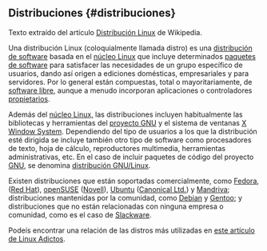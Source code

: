 ## Distribuciones {#distribuciones}

Texto extraído del artículo [Distribución Linux](https://www.google.com/url?q=https://es.wikipedia.org/wiki/Distribuci%C3%B3n_Linux&sa=D&ust=1509364089126000&usg=AFQjCNEdl2n0gdlbhnEqXLCspP2QJgw94Q) de Wikipedia.

Una distribución Linux \(coloquialmente llamada distro\) es una [distribución de software](https://www.google.com/url?q=https://es.wikipedia.org/wiki/Distribuci%C3%B3n_de_software&sa=D&ust=1509364089126000&usg=AFQjCNHT31rvuyQa2PUUhSbPlEFd7dbq-Q) basada en el [núcleo Linux](https://www.google.com/url?q=https://es.wikipedia.org/wiki/N%C3%BAcleo_Linux&sa=D&ust=1509364089127000&usg=AFQjCNF_TVHQV3nypEPRc1hl9SvZLE16Zg) que incluye determinados [paquetes de software](https://www.google.com/url?q=https://es.wikipedia.org/wiki/Paquetes_de_software&sa=D&ust=1509364089127000&usg=AFQjCNE2d8KguKaSC9HbsRF8bTp6qsOlUw) para satisfacer las necesidades de un grupo específico de usuarios, dando así origen a ediciones domésticas, empresariales y para servidores. Por lo general están compuestas, total o mayoritariamente, de [software libre](https://www.google.com/url?q=https://es.wikipedia.org/wiki/Software_libre&sa=D&ust=1509364089128000&usg=AFQjCNG1d59C_VetwH2M_L5aaX7yagfYcg), aunque a menudo incorporan aplicaciones o controladores [propietarios](https://www.google.com/url?q=https://es.wikipedia.org/wiki/Software_propietario&sa=D&ust=1509364089128000&usg=AFQjCNHgKxYhgajJAzO0uH2JxCsefm4T1Q).

Además del [núcleo Linux,](https://es.wikipedia.org/wiki/Linux_%28n%C3%BAcleo) las distribuciones incluyen habitualmente las bibliotecas y herramientas del [proyecto GNU](https://www.google.com/url?q=https://es.wikipedia.org/wiki/Proyecto_GNU&sa=D&ust=1509364089129000&usg=AFQjCNHO_BDPqgJkqvTm2zHgdlFNuA9i4Q) y el sistema de ventanas [X Window System](https://www.google.com/url?q=https://es.wikipedia.org/wiki/X_Window_System&sa=D&ust=1509364089129000&usg=AFQjCNHCgimX_Gxpqy8nLeEsOhrJEe8nbQ). Dependiendo del tipo de usuarios a los que la distribución esté dirigida se incluye también otro tipo de software como procesadores de texto, hoja de cálculo, reproductores multimedia, herramientas administrativas, etc. En el caso de incluir paquetes de código del proyecto [GNU](https://www.google.com/url?q=https://es.wikipedia.org/wiki/GNU&sa=D&ust=1509364089130000&usg=AFQjCNFblOKTydRgrmWhqM_vzyTRr6qMjg), se denomina [distribución GNU/Linux](https://www.google.com/url?q=https://es.wikipedia.org/wiki/GNU/Linux&sa=D&ust=1509364089130000&usg=AFQjCNGy1b10nzrqbX0VPJlsc5oGfwL6DQ).

Existen distribuciones que están soportadas comercialmente, como [Fedora](https://es.wikipedia.org/wiki/Fedora_%28distribuci%C3%B3n_Linux%29),  \([Red Hat](https://www.google.com/url?q=https://es.wikipedia.org/wiki/Red_Hat&sa=D&ust=1509364089131000&usg=AFQjCNFPI9XqQirOAWJUmtX3VNZO1bkVaQ)\), [openSUSE](https://www.google.com/url?q=https://es.wikipedia.org/wiki/OpenSUSE&sa=D&ust=1509364089132000&usg=AFQjCNFSCRPBWl0JFGVR3Iy00NQACa72aQ) \([Novell](https://www.google.com/url?q=https://es.wikipedia.org/wiki/Novell&sa=D&ust=1509364089132000&usg=AFQjCNEMaiWQTWzeX4HWTytqNnlDkEeEfw)\), [Ubuntu](https://www.google.com/url?q=https://es.wikipedia.org/wiki/Ubuntu&sa=D&ust=1509364089132000&usg=AFQjCNESuaE-qKL5dc5HirORoLgKDomh4g) \([Canonical Ltd.](https://www.google.com/url?q=https://es.wikipedia.org/wiki/Canonical_Ltd.&sa=D&ust=1509364089133000&usg=AFQjCNGkOgDO-2hDlr2tx8X31VrK3jBQyg)\) y [Mandriva](https://www.google.com/url?q=https://es.wikipedia.org/wiki/Mandriva&sa=D&ust=1509364089133000&usg=AFQjCNEpO1oMP1J0L7sGf8DR6W1RmCXGEA); distribuciones mantenidas por la comunidad, como [Debian](https://www.google.com/url?q=https://es.wikipedia.org/wiki/Debian&sa=D&ust=1509364089133000&usg=AFQjCNGkR49Y6M_Cj75Yj99OCLDB7qsMBg) y [Gentoo](https://www.google.com/url?q=https://es.wikipedia.org/wiki/Gentoo&sa=D&ust=1509364089134000&usg=AFQjCNFQAABhyG34G9OCIRYMZ4A2ccm70g); y distribuciones que no están relacionadas con ninguna empresa o comunidad, como es el caso de [Slackware](https://www.google.com/url?q=https://es.wikipedia.org/wiki/Slackware&sa=D&ust=1509364089134000&usg=AFQjCNFrvrPrI9nZgMMSCxyEWAW_BGHP-Q).

Podeís encontrar una relación de las distros más utilizadas en [este artículo de Linux Adictos](https://www.google.com/url?q=https://www.linuxadictos.com/mejores-distribuciones-linux-2017.html&sa=D&ust=1509364089135000&usg=AFQjCNEE-1OK2NeFPehMeY5Qie50zA4SzQ).

